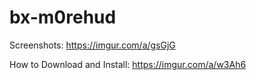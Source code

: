 # bx-m0rehud

Screenshots: https://imgur.com/a/gsGjG

How to Download and Install: https://imgur.com/a/w3Ah6
